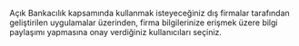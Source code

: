 Açık Bankacılık kapsamında kullanmak isteyeceğiniz dış firmalar tarafından geliştirilen uygulamalar üzerinden, firma bilgilerinize erişmek üzere bilgi paylaşımı yapmasına onay verdiğiniz kullanıcıları seçiniz.
